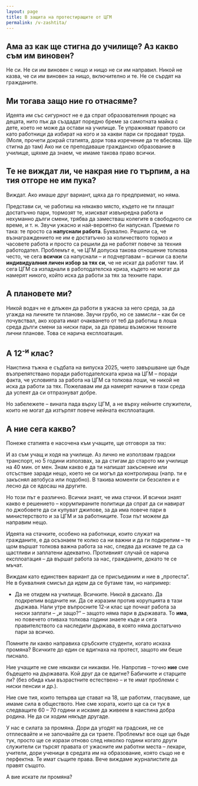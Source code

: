 ```yaml
---
layout: page
title: В защита на протестиращите от ЦГМ
permalink: /v-zashtita/
---
```

## Ама аз как ще стигна до училище? Аз какво съм им виновен?
Не си. Не си им виновен с нищо и нищо не си им направил. Никой не казва, че си им виновен за нищо, включително и те. Не се сърдят на гражданите.

## Ми тогава защо ние го отнасяме?
Идеята им със сигурност не е да спрат образователния процес на децата, нито пък да създадат поредно бреме за самотната майка с дете, което не може да остави на училище. Те упражняват правото си като работници да избират на кого и за какви пари си продават труда. (Моля, прочети докрай статията, дори това изречение да те вбесява. Ще стигна до там) Ако ни се преподаваше гражданско образование в училище, щяхме да знаем, че имаме такова право всички.

## Те не виждат ли, че накрая ние го търпим, а на тия отгоре не им пука?
Виждат. Ако имаше друг вариант, щяха да го предприемат, но няма.

Представи си, че работиш на някакво място, където не ти плащат достатъчно пари, тормозят те, изискват извънредна работа и нехуманно дълги смени, трябва да заместваш колегите в свободното си време, и т. н. Звучи ужасно и най-вероятно би напуснал. Приеми го така: те просто са **напуснали работа**. Буквално. Решили са, че възнаграждението не им е достатъчно за количеството тормоз и часовете работа и просто са решили да не работят повече за техния работодател. Проблемът е, че ЦГМ допуска такова отношение толкова често, че сега **всички** са напуснали – и подчертавам – всички са взели **индивидуалния личен избор за тях си**, че не искат да работят там. И сега ЦГМ са изпаднали в работодателска криза, където не могат да намерят никого, който иска да работи за тях за техните пари.

## А плановете ми?
Никой водач не е длъжен да работи в ужасна за него среда, за да угажда на личните ти планове. Звучи грубо, но се замисли – как би се почувствал, ако хората имат очакването от теб да работиш в лоша среда дълги смени за ниски пари, за да правиш възможни техните лични планове. Това се нарича експлоатация.

## А 12<sup>-и</sup> клас?
Наистина тъжна е съдбата на випуска 2025, чието завършване ще бъде възпрепятствано поради работодателската криза на ЦГМ – поради факта, че условията за работа на ЦГМ са толкова лоши, че никой не иска да работи за тях. Пожелавам им да намерят начини в тази среда да успеят да си отпразнуват добре.

Но забележете – вината пада върху ЦГМ, а не върху нейните служители, които не могат да изтърпят повече нейната експлоатация.

## А ние сега какво?
Понеже статията е насочена към учащите, ще отговоря за тях:

И аз съм учащ и ходя на училище. Аз лично не използвам градски транспорт, но 5 години използвах, за да стигам до старото ми училище на 40 мин. от мен. Знам какво е да ти напишат закъснение или отсъствие заради нещо, което не си могъл да контролираш (напр. ти е закъснял автобуса или подобно). В такива моменти си безсилен и е лесно да се ядосаш на другите.

Но този път е различно. Всички знаят, че има стачки. И всички знаят какво е решението – корумпираните политици да спрат да си навират по джобовете да си купуват джипове, за да има повече пари в министерството и за ЦГМ и за работниците. Този път можем да направим нещо.

Идеята на стачките, особено на работници, които служат на гражданите, е да осъзнаем те колко са ни важни и да ги подкрепим – те щом вършат толкова важна работа за нас, следва да искаме те да са щастливи и заплатени адекватно. Противният случай се нарича експлоатация – да вършат работа за нас, гражданите, докато те се мъчат.

Виждам като единствен вариант да се присъединим и ние в „протеста“. Не в буквалния смисъл да идем да се бутаме там, но например:

- Да не отидем на училище. Всичките. Никой в даскало. Да подкрепим водачите ни. Да се изразим против корупцията в тази държава. Нали утре въпросните 12-и клас ще почнат работа за ниски заплати – „и защо?“ – защото няма пари в държавата. То **има**, но повечето отиваха толкова години знаете къде и сега правителството са наследили държава, в която няма достатъчно пари за всичко.

Помните ли какво направиха сръбските студенти, когато искаха промяна? Всичките до един се вдигнаха на протест, защото им беше писнало.

Ние учащите не сме някакви си никакви. Не. Напротив – точно **ние** сме бъдещето на държавата. Кой друг да се вдигне? Бабичките и старците ли? (без обида към възрастните естествено – и те имат проблеми с ниски пенсии и др.).

Ние сме тия, които тепърва ще стават на 18, ще работим, гласуваме, ще имаме сила в обществото. Ние сме хората, които ще са си тук в следващите 60 – 70 години и искаме да живеем в наистина добра родина. Не да си ходим някъде другаде.

У нас е силата за промяна. Дори да угодят на градския, не се отплесвайте и не започвайте да си траете. Проблемът все още ще бъде тук, просто ще се изрази отново след няколко години когато други служители си търсят правата от ужасните им работни места – лекари, учители, дори ученици в средата им на образование, която също не е перфектна. Те имат същите права. Вече виждаме журналистите да правят същото.

А вие искате ли промяна?
